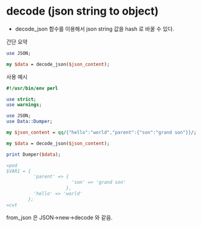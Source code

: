 # decode (json string to object)
* decode_json 함수를 이용해서 json string 값을 hash 로 바꿀 수 있다.

간단 요약
```perl
use JSON;

my $data = decode_json($json_content);
```

사용 예시
```perl
#!/usr/bin/env perl

use strict;
use warnings;

use JSON;
use Data::Dumper;

my $json_content = qq/{"hello":"world","parent":{"son":"grand son"}}/;

my $data = decode_json($json_content);

print Dumper($data);

=pod
$VAR1 = {
          'parent' => {
                        'son' => 'grand son'
                      },
          'hello' => 'world'
        };
=cut
```


from_json 은 JSON->new->decode 와 같음.

